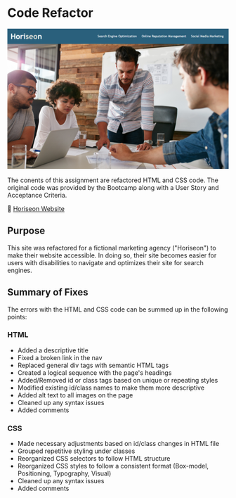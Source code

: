 # Code Refactor

![Horiseon Preview](./assets/images/horiseon_preview.png)

The conents of this assignment are refactored HTML and CSS code. The original code was provided by the Bootcamp along with a User Story and Acceptance Criteria.

:link: [Horiseon Website](https://angelicamapeso.github.io/bootcamp-code-refactor/)

## Purpose

This site was refactored for a fictional marketing agency ("Horiseon") to make their website accessible. In doing so, their site becomes easier for users with disabilities to navigate and optimizes their site for search engines.

## Summary of Fixes

The errors with the HTML and CSS code can be summed up in the following points:

### HTML

- Added a descriptive title
- Fixed a broken link in the nav
- Replaced general div tags with semantic HTML tags
- Created a logical sequence with the page's headings
- Added/Removed id or class tags based on unique or repeating styles
- Modified existing id/class names to make them more descriptive
- Added alt text to all images on the page
- Cleaned up any syntax issues
- Added comments

### CSS

- Made necessary adjustments based on id/class changes in HTML file
- Grouped repetitive styling under classes
- Reorganized CSS selectors to follow HTML structure
- Reorganized CSS styles to follow a consistent format (Box-model, Positioning, Typography, Visual)
- Cleaned up any syntax issues
- Added comments

